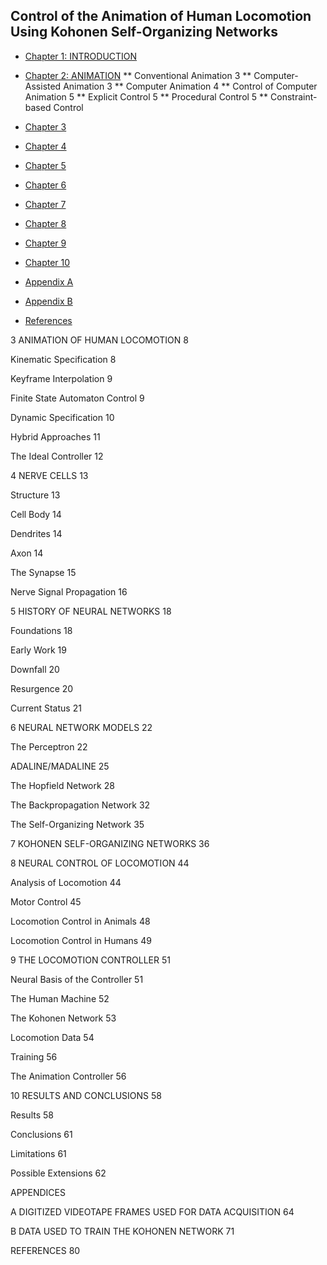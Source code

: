 ## Control of the Animation of Human Locomotion Using Kohonen Self-Organizing Networks 

* [Chapter 1: INTRODUCTION](text/ch01.md)
* [Chapter 2: ANIMATION](text/ch02.md)
** Conventional Animation 3
** Computer-Assisted Animation 3
** Computer Animation 4
** Control of Computer Animation 5
** Explicit Control 5
** Procedural Control 5
** Constraint-based Control

* [Chapter 3](text/ch03.md)
* [Chapter 4](text/ch04.md)
* [Chapter 5](text/ch05.md)
* [Chapter 6](text/ch06.md)
* [Chapter 7](text/ch07.md)
* [Chapter 8](text/ch08.md)
* [Chapter 9](text/ch09.md)
* [Chapter 10](text/ch10.md)
* [Appendix A](text/appendixa.md)
* [Appendix B](text/appendixb.md)
* [References](text/refs.md)



3 ANIMATION OF HUMAN LOCOMOTION 8

Kinematic Specification 8

Keyframe Interpolation 9

Finite State Automaton Control 9

Dynamic Specification 10

Hybrid Approaches 11

The Ideal Controller 12

4 NERVE CELLS 13

Structure 13

Cell Body 14

Dendrites 14

Axon 14

The Synapse 15

Nerve Signal Propagation 16

		
5 HISTORY OF NEURAL NETWORKS 18

Foundations 18

Early Work 19

Downfall 20

Resurgence 20

Current Status 21

6 NEURAL NETWORK MODELS 22

The Perceptron 22

ADALINE/MADALINE 25

The Hopfield Network 28

The Backpropagation Network 32

The Self-Organizing Network 35

7 KOHONEN SELF-ORGANIZING NETWORKS 36

8 NEURAL CONTROL OF LOCOMOTION 44

Analysis of Locomotion 44

Motor Control 45

Locomotion Control in Animals 48

Locomotion Control in Humans 49

9 THE LOCOMOTION CONTROLLER 51

Neural Basis of the Controller 51

The Human Machine 52

The Kohonen Network 53

Locomotion Data 54

Training 56

The Animation Controller 56

10 RESULTS AND CONCLUSIONS 58

Results 58

Conclusions 61

Limitations 61

Possible Extensions 62

		
APPENDICES

A DIGITIZED VIDEOTAPE FRAMES USED FOR DATA ACQUISITION 64

B DATA USED TO TRAIN THE KOHONEN NETWORK 71

REFERENCES 80


